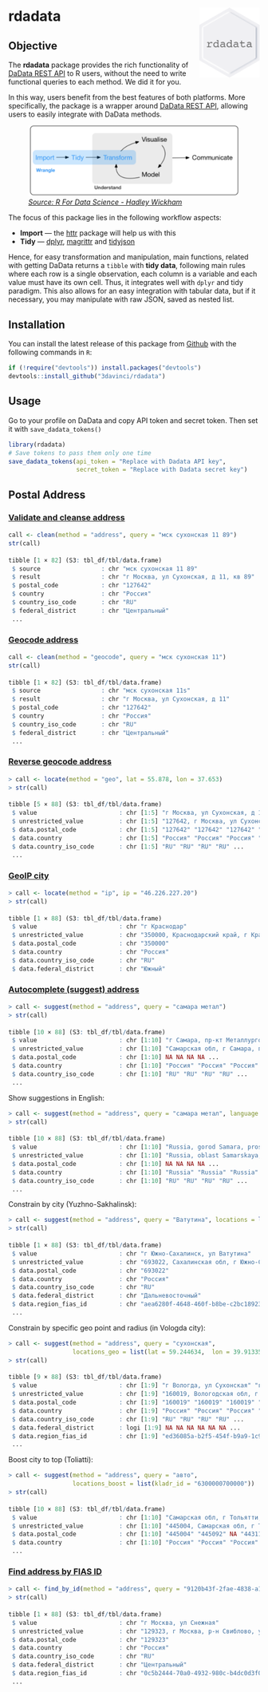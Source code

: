 
<!-- README.md is generated from README.Rmd. Please edit that file -->

# rdadata<img src="man/figures/logo.png" align="right" height=140/>

## Objective

The **rdadata** package provides the rich functionality of [DaData REST
API](https://dadata.ru/api/) to R users, without the need to write
functional queries to each method. We did it for you.

In this way, users benefit from the best features of both platforms.
More specifically, the package is a wrapper around [DaData REST
API](https://dadata.ru/api/), allowing users to easily integrate with
DaData methods.

<figure>
<img src="man/figures/wrangle.png" style="width:469px;height=184px">
<figcaption>
<a href="https://r4ds.had.co.nz/"><i>Source: R For Data Science - Hadley
Wickham</i></a>
</figcaption>
</figure>

The focus of this package lies in the following workflow aspects:

-   **Import** — the
    [httr](https://cran.r-project.org/web/packages/httr/vignettes/quickstart.html)
    package will help us with this
-   **Tidy** — [dplyr](https://dplyr.tidyverse.org/),
    [magrittr](https://cran.r-project.org/web/packages/magrittr/vignettes/magrittr.html)
    and
    [tidyjson](https://cran.r-project.org/web/packages/tidyjson/vignettes/introduction-to-tidyjson.html)

Hence, for easy transformation and manipulation, main functions, related
with getting DaData returns a `tibble` with **tidy data**, following
main rules where each row is a single observation, each column is a
variable and each value must have its own cell. Thus, it integrates well
with `dplyr` and tidy paradigm. This also allows for an easy integration
with tabular data, but if it necessary, you may manipulate with raw
JSON, saved as nested list.

## Installation

You can install the latest release of this package from
[Github](https://github.com/3davinci/rdadata) with the following
commands in `R`:

``` r
if (!require("devtools")) install.packages("devtools")
devtools::install_github("3davinci/rdadata")
```

## Usage

Go to your profile on DaData and copy API token and secret token. Then
set it with `save_dadata_tokens()`

``` r
library(rdadata)
# Save tokens to pass them only one time
save_dadata_tokens(api_token = "Replace with Dadata API key",
                   secret_token = "Replace with Dadata secret key")
```

## Postal Address

### [Validate and cleanse address](https://dadata.ru/api/clean/address/)

``` r
call <- clean(method = "address", query = "мск сухонская 11 89")
str(call)

tibble [1 × 82] (S3: tbl_df/tbl/data.frame)
 $ source                 : chr "мск сухонская 11 89"
 $ result                 : chr "г Москва, ул Сухонская, д 11, кв 89"
 $ postal_code            : chr "127642"
 $ country                : chr "Россия"
 $ country_iso_code       : chr "RU"
 $ federal_district       : chr "Центральный"
 ...
```

### [Geocode address](https://dadata.ru/api/geocode/)

``` r
call <- clean(method = "geocode", query = "мск сухонская 11")
str(call)

tibble [1 × 82] (S3: tbl_df/tbl/data.frame)
 $ source                 : chr "мск сухонская 11s"
 $ result                 : chr "г Москва, ул Сухонская, д 11"
 $ postal_code            : chr "127642"
 $ country                : chr "Россия"
 $ country_iso_code       : chr "RU"
 $ federal_district       : chr "Центральный"
 ...
```

### [Reverse geocode address](https://dadata.ru/api/geolocate/)

``` r
> call <- locate(method = "geo", lat = 55.878, lon = 37.653)
> str(call)

tibble [5 × 88] (S3: tbl_df/tbl/data.frame)
 $ value                       : chr [1:5] "г Москва, ул Сухонская, д 11" ...
 $ unrestricted_value          : chr [1:5] "127642, г Москва, ул Сухонская, д 11" ...
 $ data.postal_code            : chr [1:5] "127642" "127642" "127642" "127642" ...
 $ data.country                : chr [1:5] "Россия" "Россия" "Россия" "Россия" ...
 $ data.country_iso_code       : chr [1:5] "RU" "RU" "RU" "RU" ...
 ...
```

### [GeoIP city](https://dadata.ru/api/iplocate/)

``` r
> call <- locate(method = "ip", ip = "46.226.227.20")
> str(call)

tibble [1 × 88] (S3: tbl_df/tbl/data.frame)
 $ value                       : chr "г Краснодар"
 $ unrestricted_value          : chr "350000, Краснодарский край, г Краснодар"
 $ data.postal_code            : chr "350000"
 $ data.country                : chr "Россия"
 $ data.country_iso_code       : chr "RU"
 $ data.federal_district       : chr "Южный"
```

### [Autocomplete (suggest) address](https://dadata.ru/api/suggest/address/)

``` r
> call <- suggest(method = "address", query = "самара метал")
> str(call)

tibble [10 × 88] (S3: tbl_df/tbl/data.frame)
 $ value                       : chr [1:10] "г Самара, пр-кт Металлургов" ...
 $ unrestricted_value          : chr [1:10] "Самарская обл, г Самара, пр-кт Металлургов" ...
 $ data.postal_code            : chr [1:10] NA NA NA NA ...
 $ data.country                : chr [1:10] "Россия" "Россия" "Россия" "Россия" ...
 $ data.country_iso_code       : chr [1:10] "RU" "RU" "RU" "RU" ...
 ...
```

Show suggestions in English:

``` r
> call <- suggest(method = "address", query = "самара метал", language = "en")
> str(call)

tibble [10 × 88] (S3: tbl_df/tbl/data.frame)
 $ value                       : chr [1:10] "Russia, gorod Samara, prospekt Metallurgov" ...
 $ unrestricted_value          : chr [1:10] "Russia, oblast Samarskaya, gorod Samara, prospekt Metallurgov" ...
 $ data.postal_code            : chr [1:10] NA NA NA NA ...
 $ data.country                : chr [1:10] "Russia" "Russia" "Russia" "Russia" ...
 $ data.country_iso_code       : chr [1:10] "RU" "RU" "RU" "RU" ...
 ...
```

Constrain by city (Yuzhno-Sakhalinsk):

``` r
> call <- suggest(method = "address", query = "Ватутина", locations = list(kladr_id = "6500000100000"))
> str(call)

tibble [1 × 88] (S3: tbl_df/tbl/data.frame)
 $ value                       : chr "г Южно-Сахалинск, ул Ватутина"
 $ unrestricted_value          : chr "693022, Сахалинская обл, г Южно-Сахалинск, ул Ватутина"
 $ data.postal_code            : chr "693022"
 $ data.country                : chr "Россия"
 $ data.country_iso_code       : chr "RU"
 $ data.federal_district       : chr "Дальневосточный"
 $ data.region_fias_id         : chr "aea6280f-4648-460f-b8be-c2bc18923191"
 ...
```

Constrain by specific geo point and radius (in Vologda city):

``` r
> call <- suggest(method = "address", query = "сухонская", 
                  locations_geo = list(lat = 59.244634,  lon = 39.913355, radius_meters = 200))
> str(call)

tibble [9 × 88] (S3: tbl_df/tbl/data.frame)
 $ value                       : chr [1:9] "г Вологда, ул Сухонская" "г Вологда, ул Сухонская, д 8" ...
 $ unrestricted_value          : chr [1:9] "160019, Вологодская обл, г Вологда, ул Сухонская" ...
 $ data.postal_code            : chr [1:9] "160019" "160019" "160019" "160019" ...
 $ data.country                : chr [1:9] "Россия" "Россия" "Россия" "Россия" ...
 $ data.country_iso_code       : chr [1:9] "RU" "RU" "RU" "RU" ...
 $ data.federal_district       : logi [1:9] NA NA NA NA NA NA ...
 $ data.region_fias_id         : chr [1:9] "ed36085a-b2f5-454f-b9a9-1c9a678ee618"...
 ...
```

Boost city to top (Toliatti):

``` r
> call <- suggest(method = "address", query = "авто", 
                  locations_boost = list(kladr_id = "6300000700000"))
> str(call)

tibble [10 × 88] (S3: tbl_df/tbl/data.frame)
 $ value                       : chr [1:10] "Самарская обл, г Тольятти, Автозаводское шоссе" ...
 $ unrestricted_value          : chr [1:10] "445004, Самарская обл, г Тольятти, Автозаводское шоссе" ...
 $ data.postal_code            : chr [1:10] "445004" "445092" NA "443110" ...
 $ data.country                : chr [1:10] "Россия" "Россия" "Россия" "Россия" ...
 ...
```

### [Find address by FIAS ID](https://dadata.ru/api/find-address/)

``` r
> call <- find_by_id(method = "address", query = "9120b43f-2fae-4838-a144-85e43c2bfb29")
> str(call)

tibble [1 × 88] (S3: tbl_df/tbl/data.frame)
 $ value                       : chr "г Москва, ул Снежная"
 $ unrestricted_value          : chr "129323, г Москва, р-н Свиблово, ул Снежная"
 $ data.postal_code            : chr "129323"
 $ data.country                : chr "Россия"
 $ data.country_iso_code       : chr "RU"
 $ data.federal_district       : chr "Центральный"
 $ data.region_fias_id         : chr "0c5b2444-70a0-4932-980c-b4dc0d3f02b5"
 ...
```
